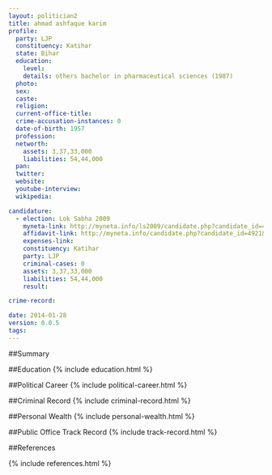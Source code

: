 ```yaml
---
layout: politician2
title: ahmad ashfaque karim
profile: 
  party: LJP
  constituency: Katihar
  state: Bihar
  education: 
    level: 
    details: others bachelor in pharmaceutical sciences (1987)
  photo: 
  sex: 
  caste: 
  religion: 
  current-office-title: 
  crime-accusation-instances: 0
  date-of-birth: 1957
  profession: 
  networth: 
    assets: 3,37,33,000
    liabilities: 54,44,000
  pan: 
  twitter: 
  website: 
  youtube-interview: 
  wikipedia: 

candidature: 
  - election: Lok Sabha 2009
    myneta-link: http://myneta.info/ls2009/candidate.php?candidate_id=4921
    affidavit-link: http://myneta.info/candidate.php?candidate_id=4921&scan=original
    expenses-link: 
    constituency: Katihar 
    party: LJP
    criminal-cases: 0
    assets: 3,37,33,000
    liabilities: 54,44,000
    result:  

crime-record: 

date: 2014-01-28
version: 0.0.5
tags: 
---
```

##Summary


##Education
{% include education.html %}


##Political Career
{% include political-career.html %}


##Criminal Record
{% include criminal-record.html %}


##Personal Wealth
{% include personal-wealth.html %}


##Public Office Track Record
{% include track-record.html %}


##References


{% include references.html %}